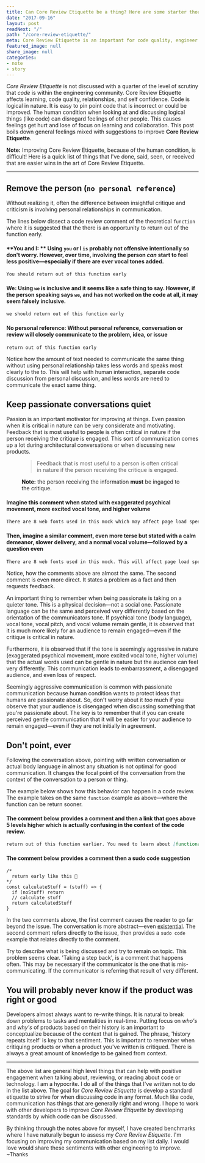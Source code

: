 ```yaml
---
title: Can Core Review Etiquette be a thing? Here are some starter thoughts on it.
date: "2017-09-16"
layout: post
readNext: "/"
path: "/core-review-etiquette/"
meta: Core Review Etiquette is an important for code quality, engineer happiness, and engineer growth—but is never talked about?
featured_image: null
share_image: null
categories:
- note
- story
---
```


_Core Review Etiquette_ is not discussed with a quarter of the level of scrutiny that _code_ is within the engineering community. Core Review Etiquette affects learning, code quality, relationships, and self confidence. Code is logical in nature. It is easy to pin point code that is incorrect or could be improved. The human condition when looking at and discussing logical things (like code) can disregard feelings of other people. This causes feelings get hurt and lose of focus on learning and collaboration. This post boils down general feelings mixed with suggestions to improve **Core Review Etiquette**.

**Note:** Improving Core Review Etiquette, because of the human condition, is difficult! Here is a quick list of things that I've done, said, seen, or received that are easier wins in the art of Core Review Etiquette.

---

## Remove the person (`no personal reference`)

Without realizing it, often the difference between insightful critique and criticism is involving personal relationships in communication.

The lines below dissect a code review comment of the theoretical `function` where it is suggested that the there is an opportunity to return out of the function early.

#### **You and I: ** Using `you` or I `is` probably not offensive intentionally so don't worry. However, over time, involving the person _can_ start to feel less positive—especially if there are ever vocal tones added.

```md
You should return out of this function early
```

#### **We:** Using `we` is inclusive and it seems like a safe thing to say. However, if the person speaking says `we`, and has not worked on the code at all, it may seem falsely inclusive. 

```md
we should return out of this function early
```

#### **No personal reference:** Without personal reference, conversation or review will closely communicate to the problem, idea, or issue

```md
return out of this function early
```


Notice how the amount of text needed to communicate the same thing without using personal relationship takes less words and speaks most clearly to the to. This will help with human interaction, separate code discussion from personal discussion, and less words are need to communicate the exact same thing.

## Keep passionate conversations quiet

Passion is an important motivator for improving at things. Even passion when it is critical in nature can be very considerate and motivating. Feedback that is most useful to people is often critical in nature if the person receiving the critique is engaged. This sort of communication comes up a lot during architectural conversations or when discussing new products.

<figure>
<blockquote>Feedback that is most useful to a person is often critical in nature if the person receiving the critique is engaged.</blockquote>
<figcaption><strong>Note:</strong> the person receiving the information <strong>must</strong> be ingaged to the critique.</figcaption>
</figure>

#### Imagine this comment when stated with exaggerated psychical movement, more excited vocal tone, and higher volume

```md
There are 8 web fonts used in this mock which may affect page load speed or even certain tracking metrics that could be caused by new race conditions!
```

#### Then, imagine a similar comment, even more terse but stated with a calm demeanor, slower delivery, and a normal vocal volume—followed by a question even

```md
There are 8 web fonts used in this mock. This will affect page load speed and possible tracking metrics because of potential race conditions! How can this be improved?
```

Notice, how the comments above are almost the same. The second comment is even more direct. It states a problem as a fact and then requests feedback. 

An important thing to remember when being passionate is taking on a quieter tone. This is a physical decision—not a social one. Passionate language can be the same and perceived very differently based on the orientation of the communicators tone. If psychical tone (body language), vocal tone, vocal pitch, and vocal volume remain gentle, it is observed that it is much more likely for an audience to remain engaged—even if the critique is critical in nature. 

Furthermore, it is observed that if the tone is seemingly aggressive in nature (exaggerated psychical movement, more excited vocal tone, higher volume) that the actual words used can be gentle in nature but the audience can feel very differently. This communication leads to embarrassment, a disengaged audience, and even loss of respect.

Seemingly aggressive communication is common with passionate communication because human condition wants to protect ideas that humans are passionate about. So, don't worry about it _too_ much if you observe that your audience is disengaged when discussing something that you're passionate about. The key is to remember that if you can create perceived gentle communication that it will be easier for your audience to remain engaged—even if they are not initially in agreement.

## Don't point, ever

Following the conversation above, pointing with written conversation or actual body language in almost any situation is not optimal for good communication. It changes the focal point of the conversation from the context of the conversation to a person or thing.

The example below shows how this behavior can happen in a code review. The example takes on the same `function` example as above—where the function can be return sooner.

#### The comment below provides a comment and then a link that goes above 5 levels higher which is actually confusing in the context of the code review.

```md
return out of this function earlier. You need to learn about [functional programming](http://www.cs.utah.edu/~germain/PPS/Topics/functions.html)
```

#### The comment below provides a comment then a sudo code suggestion

```javascipt
/* 
  return early like this 🏁
*/
const calculateStuff = (stuff) => {
  if (noStuff) return
  // calculate stuff
  return calculatedStuff
}
```

In the two comments above, the first comment causes the reader to go far beyond the issue. The conversation is more abstract—even [existential](https://www.merriam-webster.com/dictionary/existential). The second comment refers directly to the issue, then provides a `sudo code` example that relates directly to the comment.

Try to describe what is being discussed and try to remain on topic. This problem seems clear. 'Taking a step back', is a comment that happens often. This may be necessary if the communicator is the one that is mis-communicating. If the communicator is referring that result of very different.

## You will probably never know if the product was right or good

Developers almost always want to re-write things. It is natural to break down problems to tasks and mentalities in real-time. Putting focus on _who's_ and _why's_ of products based on their history is an important to conceptualize because of the context that is gained. The phrase, 'history repeats itself' is key to that sentiment. This is important to remember when critiquing products or when a product you've written is critiqued. There is always a great amount of knowledge to be gained from context. 

---

The above list are general high level things that can help with positive engagement when talking about, reviewing, or reading about code or technology. I am a hypocrite. I do all of the things that I've written not to do in the list above. The goal for _Core Review Etiquette_ is develop a standard etiquette to strive for when discussing code in any format. Much like code, communication has things that are generally right and wrong. I hope to work with other developers to improve _Core Review Etiquette_ by developing standards by which code can be discussed. 

By thinking through the notes above for myself, I have created benchmarks where I have naturally begun to assess my _Core Review Etiquette_. I'm focusing on improving my communication based on my list daily. I would love would share these sentiments with other engineering to improve. ~Thanks
